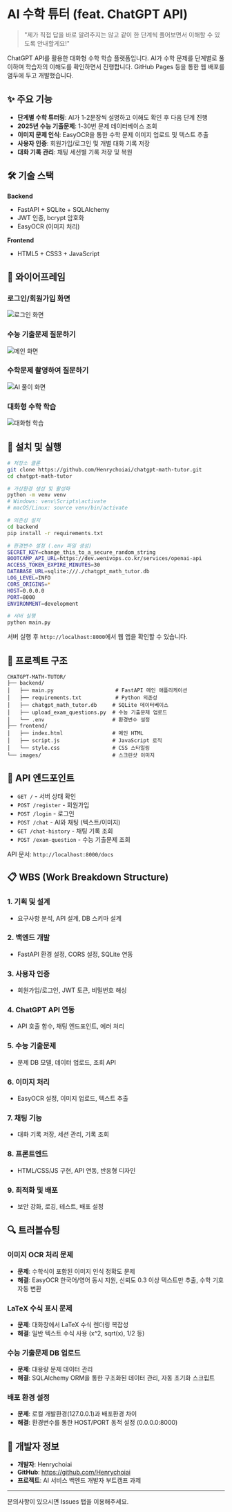 # AI 수학 튜터 (feat. ChatGPT API)

> "제가 직접 답을 바로 알려주지는 않고 같이 한 단계씩 풀어보면서 이해할 수 있도록 안내할게요!"

ChatGPT API를 활용한 대화형 수학 학습 플랫폼입니다. AI가 수학 문제를 단계별로 풀이하며 학습자의 이해도를 확인하면서 진행합니다. GitHub Pages 등을 통한 웹 배포를 염두에 두고 개발했습니다.

## ✨ 주요 기능

- **단계별 수학 튜터링**: AI가 1-2문장씩 설명하고 이해도 확인 후 다음 단계 진행
- **2025년 수능 기출문제**: 1-30번 문제 데이터베이스 조회
- **이미지 문제 인식**: EasyOCR을 통한 수학 문제 이미지 업로드 및 텍스트 추출
- **사용자 인증**: 회원가입/로그인 및 개별 대화 기록 저장
- **대화 기록 관리**: 채팅 세션별 기록 저장 및 복원

## 🛠️ 기술 스택

**Backend**
- FastAPI + SQLite + SQLAlchemy
- JWT 인증, bcrypt 암호화
- EasyOCR (이미지 처리)

**Frontend**
- HTML5 + CSS3 + JavaScript

## 📱 와이어프레임

### 로그인/회원가입 화면
![로그인 화면](./images/home.png)

### 수능 기출문제 질문하기
![메인 화면](./images/college_exam.png)

### 수학문제 촬영하여 질문하기
![AI 풀이 화면](./images/photograph.png)

### 대화형 수학 학습
![대화형 학습](./images/typing.png)


## 🚀 설치 및 실행

```bash
# 저장소 클론
git clone https://github.com/Henrychoiai/chatgpt-math-tutor.git
cd chatgpt-math-tutor

# 가상환경 생성 및 활성화
python -m venv venv
# Windows: venv\Scripts\activate
# macOS/Linux: source venv/bin/activate

# 의존성 설치
cd backend
pip install -r requirements.txt

# 환경변수 설정 (.env 파일 생성)
SECRET_KEY=change_this_to_a_secure_random_string
BOOTCAMP_API_URL=https://dev.wenivops.co.kr/services/openai-api
ACCESS_TOKEN_EXPIRE_MINUTES=30
DATABASE_URL=sqlite:///./chatgpt_math_tutor.db
LOG_LEVEL=INFO
CORS_ORIGINS=*
HOST=0.0.0.0
PORT=8000
ENVIRONMENT=development

# 서버 실행
python main.py
```

서버 실행 후 `http://localhost:8000`에서 웹 앱을 확인할 수 있습니다.

## 📁 프로젝트 구조

```
CHATGPT-MATH-TUTOR/
├── backend/
│   ├── main.py                    # FastAPI 메인 애플리케이션
│   ├── requirements.txt           # Python 의존성
│   ├── chatgpt_math_tutor.db     # SQLite 데이터베이스
│   ├── upload_exam_questions.py  # 수능 기출문제 업로드
│   └── .env                      # 환경변수 설정
├── frontend/
│   ├── index.html                # 메인 HTML
│   ├── script.js                 # JavaScript 로직
│   └── style.css                 # CSS 스타일링
└── images/                       # 스크린샷 이미지
```

## 🔧 API 엔드포인트

- `GET /` - 서버 상태 확인
- `POST /register` - 회원가입
- `POST /login` - 로그인
- `POST /chat` - AI와 채팅 (텍스트/이미지)
- `GET /chat-history` - 채팅 기록 조회
- `POST /exam-question` - 수능 기출문제 조회

API 문서: `http://localhost:8000/docs`

## 📋 WBS (Work Breakdown Structure)

### 1. 기획 및 설계
- 요구사항 분석, API 설계, DB 스키마 설계

### 2. 백엔드 개발
- FastAPI 환경 설정, CORS 설정, SQLite 연동

### 3. 사용자 인증
- 회원가입/로그인, JWT 토큰, 비밀번호 해싱

### 4. ChatGPT API 연동
- API 호출 함수, 채팅 엔드포인트, 에러 처리

### 5. 수능 기출문제
- 문제 DB 모델, 데이터 업로드, 조회 API

### 6. 이미지 처리
- EasyOCR 설정, 이미지 업로드, 텍스트 추출

### 7. 채팅 기능
- 대화 기록 저장, 세션 관리, 기록 조회

### 8. 프론트엔드
- HTML/CSS/JS 구현, API 연동, 반응형 디자인

### 9. 최적화 및 배포
- 보안 강화, 로깅, 테스트, 배포 설정

## 🔍 트러블슈팅

### 이미지 OCR 처리 문제
- **문제**: 수학식이 포함된 이미지 인식 정확도 문제
- **해결**: EasyOCR 한국어/영어 동시 지원, 신뢰도 0.3 이상 텍스트만 추출, 수학 기호 자동 변환

### LaTeX 수식 표시 문제
- **문제**: 대화창에서 LaTeX 수식 렌더링 복잡성
- **해결**: 일반 텍스트 수식 사용 (x^2, sqrt(x), 1/2 등)

### 수능 기출문제 DB 업로드
- **문제**: 대용량 문제 데이터 관리
- **해결**: SQLAlchemy ORM을 통한 구조화된 데이터 관리, 자동 초기화 스크립트

### 배포 환경 설정
- **문제**: 로컬 개발환경(127.0.0.1)과 배포환경 차이
- **해결**: 환경변수를 통한 HOST/PORT 동적 설정 (0.0.0.0:8000)

## 👥 개발자 정보

- **개발자**: Henrychoiai
- **GitHub**: https://github.com/Henrychoiai
- **프로젝트**: AI 서비스 백엔드 개발자 부트캠프 과제

---

문의사항이 있으시면 Issues 탭을 이용해주세요.
